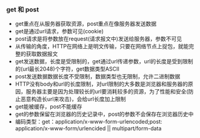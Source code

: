 ### get 和 post 
- get重点在从服务器获取资源，post重点在像服务器发送数据
- get是通过url请求，参数可见(cookie)
- post请求是将参数放在request(请求报文中)发送给服务器，参数不可见
- 从传输的角度，HTTP在网络上是明文传输，只要在网络节点上捉包，就能完整的获取数据报文
- get发送数据，长度是受限制的，get通过url传递参数，url的长度是受到限制的(url最长2048)个字符，get数据类型ASCII
- post发送数据数据长度不受限制，数据类型也无限制，允许二进制数据
- HTTP没有body和url的长度限制，对url限制的大多数是浏览器和服务器的原因，服务器主要是因为处理较长的url要消耗较多的资源，为了性能和安全(防止恶意构造长url来攻击)，会给url长度加上限制
- get能被缓存，post不能缓存
- get的参数保留在浏览器的历史记录中，post的参数不会保存在浏览器历史中
- 编码类型：get：application/x-www-form-urlencoded;post: application/x-www-form/urlencided || multipart/form-data